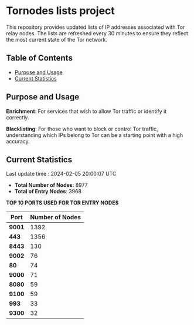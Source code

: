 # Tornodes lists project

This repository provides updated lists of IP addresses associated with Tor relay nodes. The lists are refreshed every 30 minutes to ensure they reflect the most current state of the Tor network.

## Table of Contents

- [Purpose and Usage](#purpose-and-usage)
- [Current Statistics](#current-statistics)


## Purpose and Usage

**Enrichment**: For services that wish to allow Tor traffic or identify it correctly.

**Blacklisting**: For those who want to block or control Tor traffic, understanding which IPs belong to Tor can be a starting point with a high accuracy.

## Current Statistics

Last update time : 2024-02-05 20:00:07 UTC

- **Total Number of Nodes**: 8977
- **Total of Entry Nodes**: 3968

**TOP 10 PORTS USED FOR TOR ENTRY NODES**

| **Port** | **Number of Nodes** |
|------|-----------------|
| **9001**   | 1392  |
| **443**   | 1356  |
| **8443**   | 130  |
| **9002**   | 76  |
| **80**   | 74  |
| **9000**   | 71  |
| **8080**   | 59  |
| **9100**   | 59  |
| **993**   | 33  |
| **9300**   | 32  |


